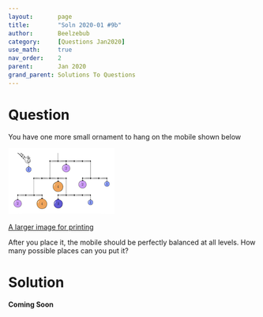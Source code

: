 ```yaml
---
layout:       page
title:        "Soln 2020-01 #9b"
author:       Beelzebub
category:     [Questions Jan2020]
use_math:     true
nav_order:    2
parent:       Jan 2020
grand_parent: Solutions To Questions
---
```


# Question

You have one more small ornament to hang on the mobile shown below

![mobile](/img/jan2020/balance1.png)

[A larger image for printing](/img/jan2020/balance1.jpeg)

After you place it, the mobile should be perfectly balanced at all levels. How many possible places can you put it?

# Solution

**Coming Soon**

